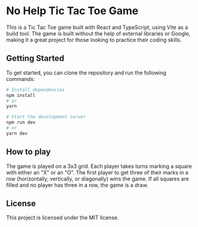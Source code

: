 # No Help Tic Tac Toe Game

This is a Tic Tac Toe game built with React and TypeScript, using Vite as a build tool. The game is built without the help of external libraries or Google, making it a great project for those looking to practice their coding skills.

## Getting Started
To get started, you can clone the repository and run the following commands:

```bash
# Install dependencies
npm install
# or
yarn

# Start the development server
npm run dev
# or
yarn dev

```

## How to play
The game is played on a 3x3 grid. Each player takes turns marking a square with either an "X" or an "O". The first player to get three of their marks in a row (horizontally, vertically, or diagonally) wins the game. If all squares are filled and no player has three in a row, the game is a draw.

## License
This project is licensed under the MIT license.

